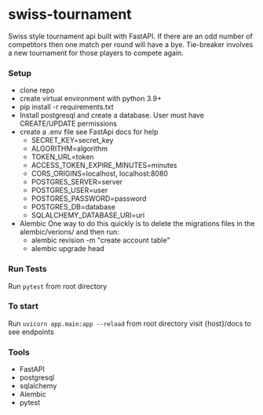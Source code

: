 # swiss-tournament

Swiss style tournament api built with FastAPI. If there are an odd number of competitors then one
match per round will have a bye. Tie-breaker involves a new tournament for those players
to compete again.

### Setup

- clone repo
- create virtual environment with python 3.9+
- pip install -r requirements.txt
- Install postgresql and create a database. User must have CREATE/UPDATE permissions
- create a .env file see FastApi docs for help
  - SECRET_KEY=secret_key
  - ALGORITHM=algorithm
  - TOKEN_URL=token
  - ACCESS_TOKEN_EXPIRE_MINUTES=minutes
  - CORS_ORIGINS=localhost, localhost:8080
  - POSTGRES_SERVER=server
  - POSTGRES_USER=user
  - POSTGRES_PASSWORD=password
  - POSTGRES_DB=database
  - SQLALCHEMY_DATABASE_URI=uri
- Alembic
  One way to do this quickly is to delete the migrations files in the alembic/verions/ and then run:
  - alembic revision -m "create account table"
  - alembic upgrade head

### Run Tests

Run `pytest` from root directory

### To start

Run `uvicorn app.main:app --reload` from root directory
visit {host}/docs to see endpoints

### Tools

- FastAPI
- postgresql
- sqlalchemy
- Alembic
- pytest
